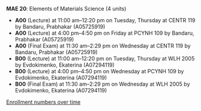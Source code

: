 **MAE 20**: Elements of Materials Science (4 units)

- **A00** (Lecture) at 11:00 am–12:20 pm on Tuesday, Thursday at CENTR 119 by Bandaru, Prabhakar (A05725919)
- **A00** (Lecture) at 4:00 pm–4:50 pm on Friday at PCYNH 109 by Bandaru, Prabhakar (A05725919)
- **A00** (Final Exam) at 11:30 am–2:29 pm on Wednesday at CENTR 119 by Bandaru, Prabhakar (A05725919)
- **B00** (Lecture) at 11:00 am–12:20 pm on Tuesday, Thursday at WLH 2005 by Evdokimenko, Ekaterina (A07294119)
- **B00** (Lecture) at 4:00 pm–4:50 pm on Wednesday at PCYNH 109 by Evdokimenko, Ekaterina (A07294119)
- **B00** (Final Exam) at 11:30 am–2:29 pm on Wednesday at WLH 2005 by Evdokimenko, Ekaterina (A07294119)

[Enrollment numbers over time](./MAE20.tsv)
